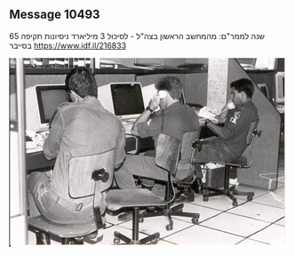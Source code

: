## Message 10493

65 שנה לממר"ם:
מהמחשב הראשון בצה"ל - לסיכול 3 מיליארד ניסיונות תקיפה בסייבר
https://www.idf.il/216833

![Photo](./10493/10493_photo.jpg)
